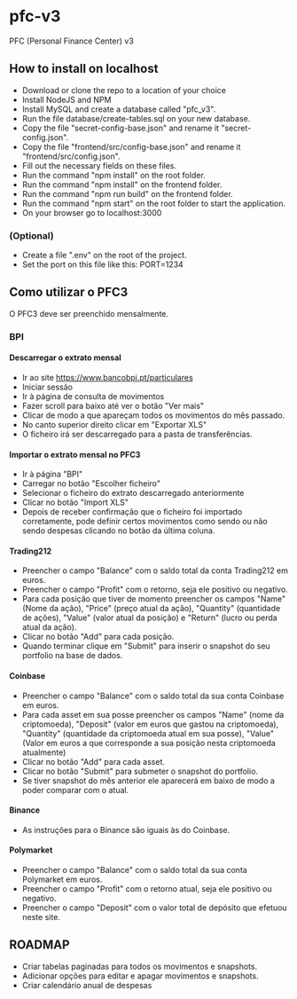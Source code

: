 # pfc-v3
PFC (Personal Finance Center) v3

## How to install on localhost

- Download or clone the repo to a location of your choice
- Install NodeJS and NPM
- Install MySQL and create a database called "pfc_v3".
- Run the file database/create-tables.sql on your new database.
- Copy the file "secret-config-base.json" and rename it "secret-config.json".
- Copy the file "frontend/src/config-base.json" and rename it "frontend/src/config.json".
- Fill out the necessary fields on these files.
- Run the command "npm install" on the root folder.
- Run the command "npm install" on the frontend folder.
- Run the command "npm run build" on the frontend folder.
- Run the command "npm start" on the root folder to start the application.
- On your browser go to localhost:3000

### (Optional)

- Create a file ".env" on the root of the project.
- Set the port on this file like this: PORT=1234

## Como utilizar o PFC3

O PFC3 deve ser preenchido mensalmente.

### BPI

#### Descarregar o extrato mensal

- Ir ao site  https://www.bancobpi.pt/particulares
- Iniciar sessão
- Ir à página de consulta de movimentos
- Fazer scroll para baixo até ver o botão "Ver mais"
- Clicar de modo a que apareçam todos os movimentos do mês passado.
- No canto superior direito clicar em "Exportar XLS"
- O ficheiro irá ser descarregado para a pasta de transferências.

#### Importar o extrato mensal no PFC3

- Ir à página "BPI"
- Carregar no botão "Escolher ficheiro"
- Selecionar o ficheiro do extrato descarregado anteriormente
- Clicar no botão "Import XLS"
- Depois de receber confirmação que o ficheiro foi importado corretamente, pode definir certos movimentos como sendo ou não sendo despesas clicando no botão da última coluna.

#### Trading212

- Preencher o campo "Balance" com o saldo total da conta Trading212 em euros.
- Preencher o campo "Profit" com o retorno, seja ele positivo ou negativo.
- Para cada posição que tiver de momento preencher os campos "Name" (Nome da ação), "Price" (preço atual da ação), "Quantity" (quantidade de ações), "Value" (valor atual da posição) e "Return" (lucro ou perda atual da ação).
- Clicar no botão "Add" para cada posição.
- Quando terminar clique em "Submit" para inserir o snapshot do seu portfolio na base de dados.

#### Coinbase

- Preencher o campo "Balance" com o saldo total da sua conta Coinbase em euros.
- Para cada asset em sua posse preencher os campos "Name" (nome da criptomoeda), "Deposit" (valor em euros que gastou na criptomoeda), "Quantity" (quantidade da criptomoeda atual em sua posse), "Value" (Valor em euros a que corresponde a sua posição nesta criptomoeda atualmente)
- Clicar no botão "Add" para cada asset.
- Clicar no botão "Submit" para submeter o snapshot do portfolio.
- Se tiver snapshot do mês anterior ele aparecerá em baixo de modo a poder comparar com o atual.

#### Binance

- As instruções para o Binance são iguais às do Coinbase.

#### Polymarket

- Preencher o campo "Balance" com o saldo total da sua conta Polymarket em euros.
- Preencher o campo "Profit" com o retorno atual, seja ele positivo ou negativo.
- Preencher o campo "Deposit" com o valor total de depósito que efetuou neste site.

## ROADMAP

- Criar tabelas paginadas para todos os movimentos e snapshots.
- Adicionar opções para editar e apagar movimentos e snapshots.
- Criar calendário anual de despesas
